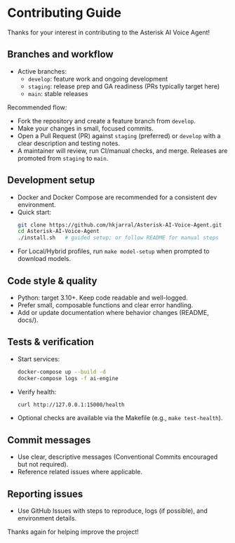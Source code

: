 # Contributing Guide

Thanks for your interest in contributing to the Asterisk AI Voice Agent!

## Branches and workflow

- Active branches:
  - `develop`: feature work and ongoing development
  - `staging`: release prep and GA readiness (PRs typically target here)
  - `main`: stable releases

Recommended flow:
- Fork the repository and create a feature branch from `develop`.
- Make your changes in small, focused commits.
- Open a Pull Request (PR) against `staging` (preferred) or `develop` with a clear description and testing notes.
- A maintainer will review, run CI/manual checks, and merge. Releases are promoted from `staging` to `main`.

## Development setup

- Docker and Docker Compose are recommended for a consistent dev environment.
- Quick start:
  ```bash
  git clone https://github.com/hkjarral/Asterisk-AI-Voice-Agent.git
  cd Asterisk-AI-Voice-Agent
  ./install.sh   # guided setup; or follow README for manual steps
  ```
- For Local/Hybrid profiles, run `make model-setup` when prompted to download models.

## Code style & quality

- Python: target 3.10+. Keep code readable and well-logged.
- Prefer small, composable functions and clear error handling.
- Add or update documentation where behavior changes (README, docs/).

## Tests & verification

- Start services:
  ```bash
  docker-compose up --build -d
  docker-compose logs -f ai-engine
  ```
- Verify health:
  ```bash
  curl http://127.0.0.1:15000/health
  ```
- Optional checks are available via the Makefile (e.g., `make test-health`).

## Commit messages

- Use clear, descriptive messages (Conventional Commits encouraged but not required).
- Reference related issues where applicable.

## Reporting issues

- Use GitHub Issues with steps to reproduce, logs (if possible), and environment details.

Thanks again for helping improve the project! 

